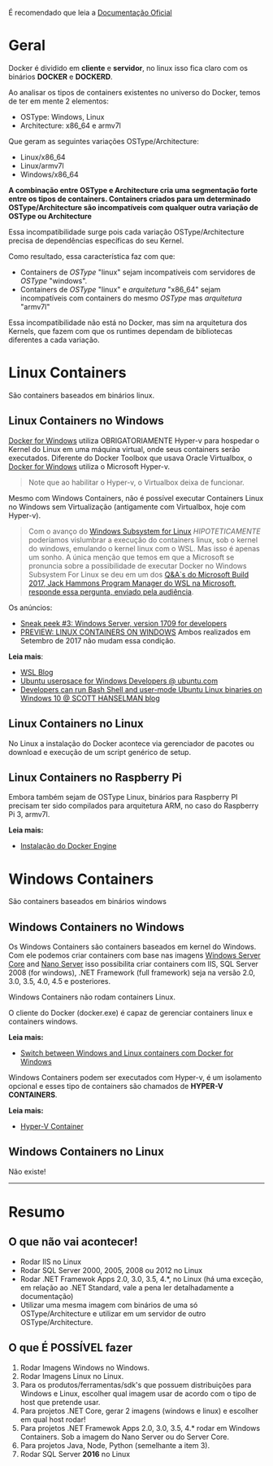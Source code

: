 É recomendado que leia a [Documentação Oficial](https://docs.docker.com/docker-for-windows/)

# Geral

Docker é dividido em **cliente** e **servidor**, no linux isso fica claro com os binários **DOCKER** e **DOCKERD**.

Ao analisar os tipos de containers existentes no universo do Docker, temos de ter em mente 2 elementos:

* OSType: Windows, Linux
* Architecture: x86_64 e armv7l

Que geram as seguintes variações OSType/Architecture:
* Linux/x86_64
* Linux/armv7l
* Windows/x86_64 

**A combinação entre OSType e Architecture cria uma segmentação forte entre os tipos de containers. Containers criados para um determinado OSType/Architecture são incompatíveis com qualquer outra variação de OSType ou Architecture** 

Essa incompatibilidade surge pois cada variação OSType/Architecture precisa de dependências específicas do seu Kernel.

Como resultado, essa característica faz com que:
* Containers de *OSType* "linux" sejam incompatíveis com servidores de *OSType* "windows". 
* Containers de *OSType* "linux" e *arquitetura* "x86_64" sejam incompatíveis com containers do mesmo *OSType* mas *arquitetura* "armv7l"

Essa incompatibilidade não está no Docker, mas sim na arquitetura dos Kernels, que fazem com que os runtimes dependam de bibliotecas diferentes a cada variação.

# Linux Containers

São containers baseados em binários linux.

## Linux Containers no Windows 

[Docker for Windows](https://docs.docker.com/docker-for-windows/install/) utiliza OBRIGATORIAMENTE Hyper-v para hospedar o Kernel do Linux em uma máquina virtual, onde seus containers serão executados. Diferente do Docker Toolbox que usava Oracle Virtualbox, o [Docker for Windows](https://docs.docker.com/docker-for-windows/install/) utiliza o Microsoft Hyper-v. 

> Note que ao habilitar o Hyper-v, o Virtualbox deixa de funcionar.

Mesmo com Windows Containers, não é possível executar Containers Linux no Windows sem Virtualização (antigamente com Virtualbox, hoje com Hyper-v).

> Com o avanço do [Windows Subsystem for Linux](http://luizcarlosfaria.net/blog/windows-subsystem-for-linux/) _HIPOTETICAMENTE_ poderíamos vislumbrar a execução do containers linux, sob o kernel do windows, emulando o kernel linux com o WSL. Mas isso é apenas um sonho. A única menção que temos em que a Microsoft se pronuncia sobre a possibilidade de executar Docker no Windows Subsystem For Linux se deu em um dos [Q&A`s do Microsoft Build 2017, Jack Hammons Program Manager do WSL na Microsoft, responde essa pergunta, enviado pela audiência](http://luizcarlosfaria.net/blog/docker-on-windows-subsystem-linux/).
> 

Os anúncios:
* [Sneak peek #3: Windows Server, version 1709 for developers](https://blogs.technet.microsoft.com/windowsserver/2017/09/13/sneak-peek-3-windows-server-version-1709-for-developers/)
* [PREVIEW: LINUX CONTAINERS ON WINDOWS](https://blog.docker.com/2017/09/preview-linux-containers-on-windows/)
Ambos realizados em Setembro de 2017 não mudam essa condição.

**Leia mais**:
* [WSL Blog](https://blogs.msdn.microsoft.com/wsl/)
* [Ubuntu userpsace for Windows Developers @ ubuntu.com](http://insights.ubuntu.com/2016/03/30/ubuntu-on-windows-the-ubuntu-userspace-for-windows-developers/)
* [Developers can run Bash Shell and user-mode Ubuntu Linux binaries on Windows 10 @ SCOTT HANSELMAN blog](http://www.hanselman.com/blog/DevelopersCanRunBashShellAndUsermodeUbuntuLinuxBinariesOnWindows10.aspx)

## Linux Containers no Linux

No Linux a instalação do Docker acontece via gerenciador de pacotes ou download e execução de um script genérico de setup.

## Linux Containers no Raspberry Pi

Embora também sejam de OSType Linux, binários para Raspberry PI precisam ter sido compilados para arquitetura ARM, no caso do Raspberry Pi 3, armv7l.

**Leia mais:**
* [Instalação do Docker Engine](https://docs.docker.com/engine/installation/)

# Windows Containers

São containers baseados em binários windows

## Windows Containers no Windows

Os Windows Containers são containers baseados em kernel do Windows. Com ele podemos criar containers com base nas imagens  [Windows Server Core](https://hub.docker.com/r/microsoft/windowsservercore/) and [Nano Server](https://hub.docker.com/r/microsoft/nanoserver/) isso possibilita criar containers com IIS, SQL Server 2008 (for windows),  .NET Framework (full framework) seja na versão 2.0, 3.0, 3.5, 4.0, 4.5 e posteriores.

Windows Containers não rodam containers Linux.

O cliente do Docker (docker.exe) é capaz de gerenciar containers linux e containers windows. 

**Leia mais:**
* [Switch between Windows and Linux containers com Docker for Windows](https://docs.docker.com/docker-for-windows/#/switch-between-windows-and-linux-containers)

Windows Containers podem ser executados com Hyper-v, é um isolamento opcional e esses tipo de containers são chamados de **HYPER-V CONTAINERS**. 

**Leia mais:**
* [Hyper-V Container](https://docs.microsoft.com/en-us/virtualization/windowscontainers/manage-containers/hyperv-container)

## Windows Containers no Linux

Não existe! 
****

# Resumo

## O que **não** vai acontecer!

* Rodar IIS no Linux
* Rodar SQL Server 2000, 2005, 2008 ou 2012 no Linux
* Rodar .NET Framewok Apps 2.0, 3.0, 3.5, 4.*, no Linux (há uma exceção, em relação ao .NET Standard, vale a pena ler detalhadamente a documentação)
* Utilizar uma mesma imagem com binários de uma só OSType/Architecture e utilizar em um servidor de outro OSType/Architecture.

## O que **É POSSÍVEL** fazer

1. Rodar Imagens Windows no Windows.
2. Rodar Imagens Linux no Linux.
3. Para os produtos/ferramentas/sdk's que possuem distribuições para Windows e Linux, escolher qual imagem usar de acordo com o tipo de host que pretende usar.
4. Para projetos .NET Core, gerar 2 imagens (windows e linux) e escolher em qual host rodar!
5. Para projetos .NET Framewok Apps 2.0, 3.0, 3.5, 4.* rodar em Windows Containers. Sob a imagem do Nano Server ou do Server Core.
6. Para projetos Java, Node, Python (semelhante a item 3).
7. Rodar SQL Server **2016** no Linux


